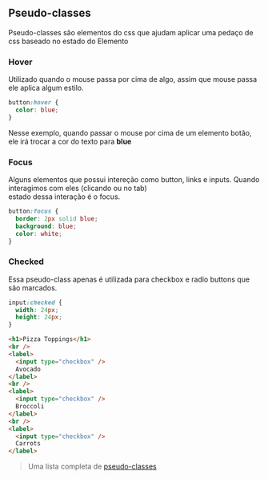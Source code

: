 ## Pseudo-classes

Pseudo-classes são elementos do css que ajudam aplicar uma pedaço de css baseado no estado do Elemento

### Hover

Utilizado quando o mouse passa por cima de algo, assim que mouse passa ele aplica algum estilo.

```css
button:hover {
  color: blue;
}
```

Nesse exemplo, quando passar o mouse por cima de um elemento botão, ele irá trocar a cor do texto para **blue**

### Focus

Alguns elementos que possui intereção como button, links e inputs. Quando interagimos com eles (clicando ou no tab) <br>
estado dessa interação é o focus.

```css
button:focus {
  border: 2px solid blue;
  background: blue;
  color: white;
}
```

### Checked

Essa pseudo-class apenas é utilizada para checkbox e radio buttons que são marcados.

```css
input:checked {
  width: 24px;
  height: 24px;
}
```

```html
<h1>Pizza Toppings</h1>
<br />
<label>
  <input type="checkbox" />
  Avocado
</label>
<br />
<label>
  <input type="checkbox" />
  Broccoli
</label>
<br />
<label>
  <input type="checkbox" />
  Carrots
</label>
```

> Uma lista completa de [pseudo-classes](https://developer.mozilla.org/en-US/docs/Web/CSS/Pseudo-classes)
